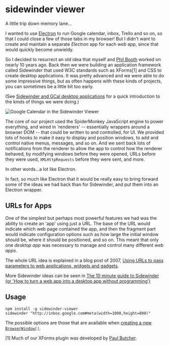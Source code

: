 sidewinder viewer
=================

A little trip down memory lane...

I wanted to use [Electron](http://electron.atom.io/) to run Google calendar, inbox, Trello and so on, so that I could close a few of those tabs in my browser! But I didn't want to create and maintain a separate _Electron_ app for each _web_ app, since that would quickly become unwieldy.

So I decided to resurrect an old idea that myself and [Phil Booth](https://github.com/philbooth) worked on nearly 10 years ago. Back then we were building an application framework called Sidewinder that used W3C standards such as XForms[1] and CSS to create desktop applications. It was pretty advanced and we were able to do some impressive things, but as often happens with these kinds of projects, you can sometimes be a little bit too early.

(See [Sidewinder and GCal desktop applications](http://internet-apps.blogspot.co.uk/2006/08/sidewinder-and-gcal-desktop.html) for a quick introduction to the kinds of things we were doing.)

![Google Calendar in the Sidewinder Viewer](http://static.flickr.com/89/222934844_99fd46fe8f_m.jpg)

The core of our project used the SpiderMonkey JavaScript engine to power everything, and wired in 'renderers' -- essentially wrappers around a browser DOM -- that could be written to and controlled, for UI. We provided lots of hooks to make it easy to display and position windows, to add and control native menus, messages, and so on. And we sent back lots of notifications from the renderer to allow the app to control how the renderer behaved, by modifying windows before they were opened, URLs before they were used, `XMLHttpRequests` before they were sent, and more.

In other words...a lot like Electron.

In fact, so much like Electron that it would be really easy to bring forward some of the ideas we had back than for Sidewinder, and put them into an Electron wrapper.

## URLs for Apps

One of the simplest but perhaps most powerful features we had was the ability to create an 'app' using just a URL. The base of the URL would indicate which web page contained the app, and then the fragment part would indicate configuration options such as how large the initial window should be, where it should be positioned, and so on. This meant that only one _desktop app_ was necessary to manage and control many different _web apps_.

The whole URL idea is explained in a blog post of 2007, [Using URLs to pass parameters to web applications, widgets and gadgets](http://internet-apps.blogspot.co.uk/2007/11/using-urls-to-pass-parameters-to-web.html).

More Sidewinder ideas can be seen in [The 10 minute guide to Sidewinder (or 'How to turn a web app into a desktop app without programming')](http://markbirbeck.com/2008/01/14/10-minute-guide-to-sidewinder-or-to/)

## Usage

```shell
npm install -g sidewinder-viewer
sidewinder "http://inbox.google.com#meta(width=1000,height=800)"
```

The possible options are those that are available when [creating a new `BrowserWindow()`](http://electron.atom.io/docs/api/browser-window/#new-browserwindowoptions).

[1] Much of our XForms plugin was developed by [Paul Butcher](https://github.com/paul-butcher).
